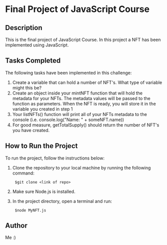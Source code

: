 # Final Project of JavaScript Course

## Description
This is the final project of JavaScript Course. In this project a NFT has been implemented using JavaScript.

## Tasks Completed
The following tasks have been implemented in this challenge:

   1. Create a variable that can hold a number of NFT's. What type of variable might this be?
   2. Create an object inside your mintNFT function that will hold the metadata for your NFTs. 
      The metadata values will be passed to the function as parameters. When the NFT is ready, 
      you will store it in the variable you created in step 1
   3. Your listNFTs() function will print all of your NFTs metadata to the console (i.e. console.log("Name: " + someNFT.name))
   4. For good measure, getTotalSupply() should return the number of NFT's you have created.

## How to Run the Project
To run the project, follow the instructions below:
1. Clone the repository to your local machine by running the following command:

        $git clone <link of repo>
        
2. Make sure Node.js is installed.
3. In the project directory, open a terminal and run:

        $node MyNFT.js

## Author
Me :)
